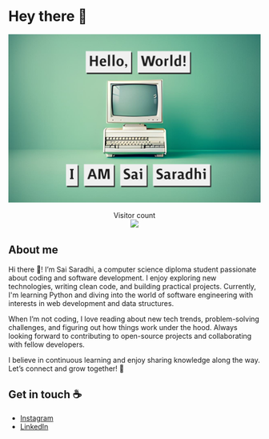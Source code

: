 # Hey there :wave:

<img src="https://raw.githubusercontent.com/sai-saradhi/sai-saradhi/master/Resources/banner.png" alt="Hello world">

<p align="center"> 
  Visitor count<br>
  <img src="https://profile-counter.glitch.me/sai-saradhi/count.svg" />
</p>

## About me

Hi there 👋! I’m Sai Saradhi, a computer science diploma student passionate about coding and software development. I enjoy exploring new technologies, writing clean code, and building practical projects. Currently, I'm learning Python and diving into the world of software engineering with interests in web development and data structures.

When I’m not coding, I love reading about new tech trends, problem-solving challenges, and figuring out how things work under the hood. Always looking forward to contributing to open-source projects and collaborating with fellow developers.

I believe in continuous learning and enjoy sharing knowledge along the way. Let’s connect and grow together! 🚀

## Get in touch :coffee:
- [Instagram](https://www.instagram.com/saisaradhi802/)
- [LinkedIn](https://www.linkedin.com/in/sai-saradhi) 
